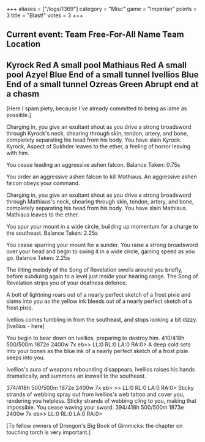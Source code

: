 +++
aliases = ["/logs/1369"]
category = "Misc"
game = "Imperian"
points = 3
title = "Blast!"
votes = 3
+++

Current event: Team Free-For-All
Name                Team    Location
----------------------------------------------------------------------
Kyrock              Red     A small pool
Mathiaus            Red     A small pool
Azyel               Blue    End of a small tunnel
Ivellios            Blue    End of a small tunnel
Ozreas              Green   Abrupt end at a chasm
----------------------------------------------------------------------



[Here I spam piety, because I've already committed to being as lame as possible.]

Charging in, you give an exultant shout as you drive a strong broadsword through Kyrock's neck, shearing through skin, tendon, artery, and bone, 
completely separating his head from his body.
You have slain Kyrock.  
Kyrock, Aspect of Sukhder leaves to the ether, a feeling of horror leaving with him.

You cease leading an aggressive ashen falcon.
Balance Taken: 0.75s

You order an aggressive ashen falcon to kill Mathiaus.
An aggressive ashen falcon obeys your command.

Charging in, you give an exultant shout as you drive a strong broadsword through Mathiaus's neck, shearing through skin, tendon, artery, and bone, 
completely separating his head from his body.
You have slain Mathiaus.  
Mathiaus leaves to the ether.


You spur your mount in a wide circle, building up momentum for a charge to the southeast.
Balance Taken: 2.25s


You cease spurring your mount for a sunder.
You raise a strong broadsword over your head and begin to swing it in a wide circle, gaining speed as you go.
Balance Taken: 2.25s

The lilting melody of the Song of Revelation swells around you briefly, before subduing again to a level just inside your hearing range.
The Song of Revelation strips you of your deafness defence.

A bolt of lightning roars out of a nearly perfect sketch of a frost pixie and slams into you as the yellow ink bleeds out of a nearly perfect sketch
of a frost pixie.


Ivellios comes tumbling in from the southeast, and stops looking a bit dizzy.
[Ivellios - here]

You begin to bear down on Ivellios, preparing to destroy him.
410/418h 500/500m 1872e 2400w 7x eb>> LL:0 RL:0 LA:0 RA:0>
A deep cold sets into your bones as the blue ink of a nearly perfect sketch of a frost pixie seeps into you.


Ivellios's aura of weapons rebounding disappears.
Ivellios raises his hands dramatically, and summons an icewall to the southeast.

374/418h 500/500m 1872e 2400w 7x eb> >> LL:0 RL:0 LA:0 RA:0>
Sticky strands of webbing spray out from Ivellios's web tattoo and cover you, rendering you helpless.
Sticky strands of webbing cling to you, making that impossible.
You cease waving your sword.
394/418h 500/500m 1873e 2400w 7x eb>> LL:0 RL:0 LA:0 RA:0>

[To fellow owners of Drongon's Big Book of Gimmicks: the chapter on touching torch is very important.]